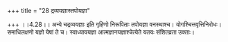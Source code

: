 +++
title = "28 द्रव्ययज्ञास्तपोयज्ञा"

+++
।।4.28।। अन्ये चद्रव्ययज्ञाः इति गृहिणो निरूपिताः तपोयज्ञा वनस्थाश्च।
योगश्चित्तवृत्तिनिरोधः। समाधिलक्षणो यज्ञो येषां ते च। स्वाध्याययज्ञा
आत्मज्ञानयज्ञाश्चेत्येते यतयः संशितव्रता उक्ताः।
